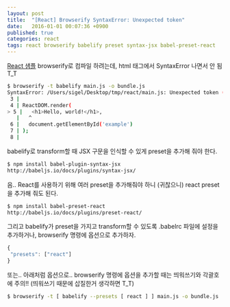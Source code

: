 ```yaml
---
layout: post
title:  "[React] Browserify SyntaxError: Unexpected token"
date:   2016-01-01 00:07:36 +0900
published: true
categories: react
tags: react browserify babelify preset syntax-jsx babel-preset-react
---
```


[React 샘플](http://facebook.github.io/react/docs/getting-started.html) browserify로 컴파일 하려는데, html 태그에서 SyntaxError 나면서 안 됨 T_T

```bash
$ browserify -t babelify main.js -o bundle.js
SyntaxError: /Users/sigel/Desktop/tmp/react/main.js: Unexpected token (5:2)
 3 |
 4 | ReactDOM.render(
> 5 |   <h1>Hello, world!</h1>,
   |   ^
 6 |   document.getElementById('example')
 7 | );
 8 |
 ```

babelify로 transform할 때 JSX 구문을 인식할 수 있게 preset을 추가해 줘야 한다.

```bash
$ npm install babel-plugin-syntax-jsx
http://babeljs.io/docs/plugins/syntax-jsx/
```

음.. React를 사용하기 위해 여러 preset을 추가해줘야 하니 (귀찮으니) react preset을 추가해 줘도 된다.

```bash
$ npm install babel-preset-react
http://babeljs.io/docs/plugins/preset-react/
```

그리고 babelify가 preset을 가지고 transform할 수 있도록 .babelrc 파일에 설정을 추가하거나, browserify 명령에 옵션으로 추가하자.

```javascript
{
 "presets": ["react"]
}
```

또는.. 아래처럼 옵션으로.. browserify 명령에 옵션을 추가할 때는 띄워쓰기와 각괄호에 주의!! (띄워쓰기 때문에 삽질한거 생각하면 T_T)

```bash
$ browserify -t [ babelify --presets [ react ] ] main.js -o bundle.js
```
